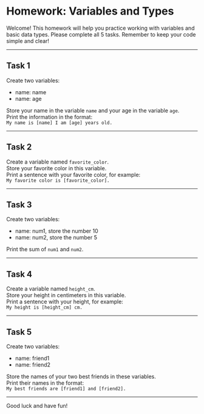 # Homework: Variables and Types

Welcome! This homework will help you practice working with variables and basic data types. Please complete all 5 tasks. Remember to keep your code simple and clear!

---

## Task 1

Create two variables:
- name: name
- name: age

Store your name in the variable `name` and your age in the variable `age`.  
Print the information in the format:  
`My name is [name] I am [age] years old.`

---

## Task 2

Create a variable named `favorite_color`.  
Store your favorite color in this variable.  
Print a sentence with your favorite color, for example:  
`My favorite color is [favorite_color].`

---

## Task 3

Create two variables:
- name: num1, store the number 10
- name: num2, store the number 5

Print the sum of `num1` and `num2`.

---

## Task 4

Create a variable named `height_cm`.  
Store your height in centimeters in this variable.  
Print a sentence with your height, for example:  
`My height is [height_cm] cm.`

---

## Task 5

Create two variables:
- name: friend1
- name: friend2

Store the names of your two best friends in these variables.  
Print their names in the format:  
`My best friends are [friend1] and [friend2].`

---

Good luck and have fun!
